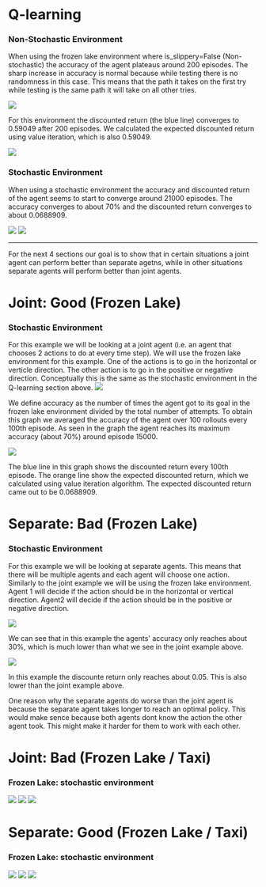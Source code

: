 
# Q-learning  
### Non-Stochastic Environment
When using the frozen lake environment where is_slippery=False (Non-stochastic) the accuracy of the agent plateaus around 200 episodes. The sharp increase in accuracy is normal because while testing there is no randomness in this case. This means that the path it takes on the first try while testing is the same path it will take on all other tries.

![](https://github.com/carletonz/Research/raw/master/graphs/Accuracy-Non-Stochastic.png)

For this environment the discounted return (the blue line) converges to 0.59049 after 200 episodes. We calculated the expected discounted return using value iteration, which is also 0.59049.
 
![](https://github.com/carletonz/Research/raw/master/graphs/R-Non-Stochastic.png)

### Stochastic Environment
When using a stochastic environment the accuracy and discounted return of the agent seems to start to converge around 21000 episodes. The accuracy converges to about 70% and the discounted return converges to about 0.0688909.

![](https://github.com/carletonz/Research/raw/master/Q-Learning/FrozenLake_Accuracy.png)
![](https://github.com/carletonz/Research/raw/master/Q-Learning/FrozenLake_Return.png)

---
For the next 4 sections our goal is to show that in certain situations a joint agent can perform better than separate agetns, while in other situations separate agents will perform better than joint agents.

# Joint: Good (Frozen Lake)
### Stochastic Environment
For this example we will be looking at a joint agent (i.e. an agent that chooses 2 actions to do at every time step). We will use the frozen lake environment for this example. One of the actions is to go in the horizontal or verticle direction. The other action is to go in the positive or negative direction. Conceptually this is the same as the stochastic environment in the Q-learning section above.
![](https://github.com/carletonz/Research/raw/master/Plots_Joint_Good/FrozenLake_Accuracy.png)

We define accuracy as the number of times the agent got to its goal in the frozen lake environment divided by the total number of attempts. To obtain this graph we averaged the accuracy of the agent over 100 rollouts every 100th episode. As seen in the graph the agent reaches its maximum accuracy (about 70%) around episode 15000.

![](https://github.com/carletonz/Research/raw/master/Plots_Joint_Good/FrozenLake_Return.png)

The blue line in this graph shows the discounted return every 100th episode. The orange line show the expected discounted return, which we calculated using value iteration algorithm. The expected discounted return came out to be 0.0688909.

# Separate: Bad (Frozen Lake)
### Stochastic Environment
For this example we will be looking at separate agents. This means that there will be multiple agents and each agent will choose one action. Similarly to the joint example we will be using the frozen lake environment. Agent 1 will decide if the action should be in the horizontal or vertical direction. Agent2 will decide if the action should be in the positive or negative direction. 

![](https://github.com/carletonz/Research/raw/master/graphs/separate_bad_accuracy_stochastic.png)

We can see that in this example the agents' accuracy only reaches about 30%, which is much lower than what we see in the joint example above.

![](https://github.com/carletonz/Research/raw/master/graphs/separate_bad_R_stochastic.png)

In this example the discounte return only reaches about 0.05. This is also lower than the joint example above.

One reason why the separate agents do worse than the joint agent is because the separate agent takes longer to reach an optimal policy. This would make sence because both agents dont know the action the other agent took. This might make it harder for them to work with each other.

# Joint: Bad (Frozen Lake / Taxi)
### Frozen Lake: stochastic environment

![](https://github.com/carletonz/Research/raw/master/Plots_Joint_Bad/FrozenLake_Return.png)
![](https://github.com/carletonz/Research/raw/master/Plots_Joint_Bad/Taxi_Return.png)
![](https://github.com/carletonz/Research/raw/master/Plots_Joint_Bad/FrozenLake_Taxi_Return.png)

# Separate: Good (Frozen Lake / Taxi)
### Frozen Lake: stochastic environment

![](https://github.com/carletonz/Research/blob/master/Plots_Separate_Good/notSummed/FrozenLake_Separate_Good_Return.png)
![](https://github.com/carletonz/Research/blob/master/Plots_Separate_Good/notSummed/Taxi_Separate_Good_Return.png)
![](https://github.com/carletonz/Research/blob/master/Plots_Separate_Good/notSummed/Taxi_FrozenLake_Separate_Good_Return.png)
